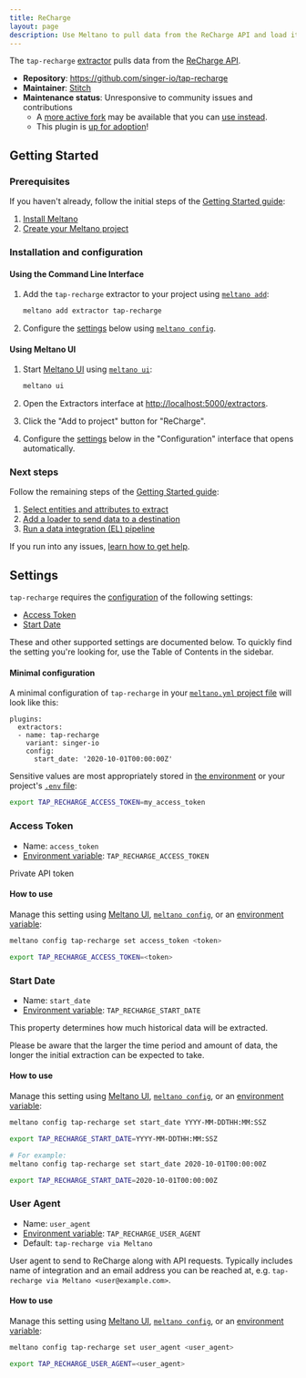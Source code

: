 ```yaml
---
title: ReCharge
layout: page
description: Use Meltano to pull data from the ReCharge API and load it into Snowflake, PostgreSQL, and more
---
```



The `tap-recharge` [extractor](https://meltano.com/plugins/extractors/) pulls data from the [ReCharge API](https://rechargepayments.com/developers/).

- **Repository**: <https://github.com/singer-io/tap-recharge>
- **Maintainer**: [Stitch](https://www.stitchdata.com/)
- **Maintenance status**: Unresponsive to community issues and contributions
  - A [more active fork](https://github.com/singer-io/tap-recharge/network) may be available that you can [use instead](https://meltano.com/docs/plugin-management.html#using-a-custom-fork-of-a-plugin).
  - This plugin is [up for adoption](https://meltano.com/docs/contributor-guide.html#adopting-a-plugin)!

## Getting Started

### Prerequisites

If you haven't already, follow the initial steps of the [Getting Started guide](https://meltano.com/docs/getting-started.html):

1. [Install Meltano](https://meltano.com/docs/getting-started.html#install-meltano)
1. [Create your Meltano project](https://meltano.com/docs/getting-started.html#create-your-meltano-project)

### Installation and configuration

#### Using the Command Line Interface

1. Add the `tap-recharge` extractor to your project using [`meltano add`](https://meltano.com/docs/command-line-interface.html#add):

    ```bash
    meltano add extractor tap-recharge
    ```

1. Configure the [settings](#settings) below using [`meltano config`](https://meltano.com/docs/command-line-interface.html#config).

#### Using Meltano UI

1. Start [Meltano UI](https://meltano.com/docs/ui.html) using [`meltano ui`](https://meltano.com/docs/command-line-interface.html#ui):

    ```bash
    meltano ui
    ```

1. Open the Extractors interface at <http://localhost:5000/extractors>.
1. Click the "Add to project" button for "ReCharge".
1. Configure the [settings](#settings) below in the "Configuration" interface that opens automatically.

### Next steps

Follow the remaining steps of the [Getting Started guide](https://meltano.com/docs/getting-started.html):

1. [Select entities and attributes to extract](https://meltano.com/docs/getting-started.html#select-entities-and-attributes-to-extract)
1. [Add a loader to send data to a destination](https://meltano.com/docs/getting-started.html#add-a-loader-to-send-data-to-a-destination)
1. [Run a data integration (EL) pipeline](https://meltano.com/docs/getting-started.html#run-a-data-integration-el-pipeline)

If you run into any issues, [learn how to get help](https://meltano.com/docs/getting-help.html).

## Settings

`tap-recharge` requires the [configuration](https://meltano.com/docs/configuration.html) of the following settings:

- [Access Token](#access-token)
- [Start Date](#start-date)

These and other supported settings are documented below.
To quickly find the setting you're looking for, use the Table of Contents in the sidebar.

#### Minimal configuration

A minimal configuration of `tap-recharge` in your [`meltano.yml` project file](https://meltano.com/docs/project.html#meltano-yml-project-file) will look like this:

```yml{5-6}
plugins:
  extractors:
  - name: tap-recharge
    variant: singer-io
    config:
      start_date: '2020-10-01T00:00:00Z'
```

Sensitive values are most appropriately stored in [the environment](https://meltano.com/docs/configuration.html#configuring-settings) or your project's [`.env` file](https://meltano.com/docs/project.html#env):

```bash
export TAP_RECHARGE_ACCESS_TOKEN=my_access_token
```

### Access Token

- Name: `access_token`
- [Environment variable](https://meltano.com/docs/configuration.html#configuring-settings): `TAP_RECHARGE_ACCESS_TOKEN`

Private API token

#### How to use

Manage this setting using [Meltano UI](#using-meltano-ui), [`meltano config`](https://meltano.com/docs/command-line-interface.html#config), or an [environment variable](https://meltano.com/docs/configuration.html#configuring-settings):

```bash
meltano config tap-recharge set access_token <token>

export TAP_RECHARGE_ACCESS_TOKEN=<token>
```

### Start Date

- Name: `start_date`
- [Environment variable](https://meltano.com/docs/configuration.html#configuring-settings): `TAP_RECHARGE_START_DATE`

This property determines how much historical data will be extracted.

Please be aware that the larger the time period and amount of data, the longer the initial extraction can be expected to take.

#### How to use

Manage this setting using [Meltano UI](#using-meltano-ui), [`meltano config`](https://meltano.com/docs/command-line-interface.html#config), or an [environment variable](https://meltano.com/docs/configuration.html#configuring-settings):

```bash
meltano config tap-recharge set start_date YYYY-MM-DDTHH:MM:SSZ

export TAP_RECHARGE_START_DATE=YYYY-MM-DDTHH:MM:SSZ

# For example:
meltano config tap-recharge set start_date 2020-10-01T00:00:00Z

export TAP_RECHARGE_START_DATE=2020-10-01T00:00:00Z
```

### User Agent

- Name: `user_agent`
- [Environment variable](https://meltano.com/docs/configuration.html#configuring-settings): `TAP_RECHARGE_USER_AGENT`
- Default: `tap-recharge via Meltano`

User agent to send to ReCharge along with API requests. Typically includes name of integration and an email address you can be reached at, e.g. `tap-recharge via Meltano <user@example.com>`.

#### How to use

Manage this setting using [Meltano UI](#using-meltano-ui), [`meltano config`](https://meltano.com/docs/command-line-interface.html#config), or an [environment variable](https://meltano.com/docs/configuration.html#configuring-settings):

```bash
meltano config tap-recharge set user_agent <user_agent>

export TAP_RECHARGE_USER_AGENT=<user_agent>
```
